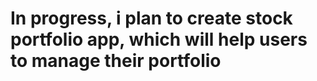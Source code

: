 # In progress, i plan to create stock portfolio app, which will help users to manage their portfolio
